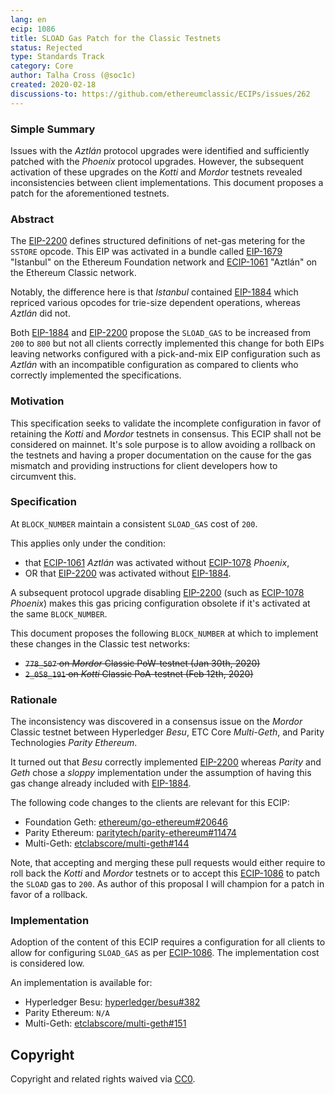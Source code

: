```yaml
---
lang: en
ecip: 1086
title: SLOAD Gas Patch for the Classic Testnets
status: Rejected
type: Standards Track
category: Core
author: Talha Cross (@soc1c)
created: 2020-02-18
discussions-to: https://github.com/ethereumclassic/ECIPs/issues/262
---
```


### Simple Summary

Issues with the _Aztlán_ protocol upgrades were identified and sufficiently patched with the _Phoenix_ protocol upgrades. However, the subsequent activation of these upgrades on the _Kotti_ and _Mordor_ testnets revealed inconsistencies between client implementations. This document proposes a patch for the aforementioned testnets.

### Abstract

The [EIP-2200](https://eips.ethereum.org/EIPS/eip-2200) defines structured definitions of net-gas metering for the `SSTORE` opcode. This EIP was activated in a bundle called [EIP-1679](https://eips.ethereum.org/EIPS/eip-1679) "Istanbul" on the Ethereum Foundation network and [ECIP-1061](https://ecips.ethereumclassic.org/ECIPs/ecip-1061) "Aztlán" on the Ethereum Classic network.

Notably, the difference here is that _Istanbul_ contained [EIP-1884](https://eips.ethereum.org/EIPS/eip-1884) which repriced various opcodes for trie-size dependent operations, whereas _Aztlán_ did not.

Both [EIP-1884](https://eips.ethereum.org/EIPS/eip-1884) and [EIP-2200](https://eips.ethereum.org/EIPS/eip-2200) propose the `SLOAD_GAS` to be increased from `200` to `800` but not all clients correctly implemented this change for both EIPs leaving networks configured with a pick-and-mix EIP configuration such as _Aztlán_ with an incompatible configuration as compared to clients who correctly implemented the specifications.

### Motivation

This specification seeks to validate the incomplete configuration in favor of retaining the _Kotti_ and _Mordor_ testnets in consensus. This ECIP shall not be considered on mainnet. It's sole purpose is to allow avoiding a rollback on the testnets and having a proper documentation on the cause for the gas mismatch and providing instructions for client developers how to circumvent this.

### Specification

At `BLOCK_NUMBER` maintain a consistent `SLOAD_GAS` cost of `200`.

This applies only under the condition:
* that [ECIP-1061](https://ecips.ethereumclassic.org/ECIPs/ecip-1061) _Aztlán_ was activated without [ECIP-1078](https://ecips.ethereumclassic.org/ECIPs/ecip-1078) _Phoenix_,
* OR that [EIP-2200](https://eips.ethereum.org/EIPS/eip-2200) was activated without [EIP-1884](https://eips.ethereum.org/EIPS/eip-1884).

A subsequent protocol upgrade disabling [EIP-2200](https://eips.ethereum.org/EIPS/eip-2200) (such as [ECIP-1078](https://ecips.ethereumclassic.org/ECIPs/ecip-1078) _Phoenix_) makes this gas pricing configuration obsolete if it's activated at the same `BLOCK_NUMBER`.

This document proposes the following `BLOCK_NUMBER` at which to implement these changes in the Classic test networks:

- ~~`778_507` on _Mordor_ Classic PoW-testnet (Jan 30th, 2020)~~
- ~~`2_058_191` on _Kotti_ Classic PoA-testnet (Feb 12th, 2020)~~


### Rationale

The inconsistency was discovered in a consensus issue on the _Mordor_ Classic testnet between Hyperledger _Besu_, ETC Core _Multi-Geth_, and Parity Technologies _Parity Ethereum_.

It turned out that _Besu_ correctly implemented [EIP-2200](https://eips.ethereum.org/EIPS/eip-2200) whereas _Parity_ and _Geth_ chose a _sloppy_ implementation under the assumption of having this gas change already included with [EIP-1884](https://eips.ethereum.org/EIPS/eip-1884).

The following code changes to the clients are relevant for this ECIP:

* Foundation Geth: [ethereum/go-ethereum#20646](https://github.com/ethereum/go-ethereum/pull/20646)
* Parity Ethereum: [paritytech/parity-ethereum#11474](https://github.com/paritytech/parity-ethereum/pull/11474)
* Multi-Geth: [etclabscore/multi-geth#144](https://github.com/etclabscore/multi-geth/pull/144)

Note, that accepting and merging these pull requests would either require to roll back the _Kotti_ and _Mordor_ testnets or to accept this [ECIP-1086](https://ecips.ethereumclassic.org/ECIPs/ecip-1086) to patch the `SLOAD` gas to `200`. As author of this proposal I will champion for a patch in favor of a rollback.

### Implementation

Adoption of the content of this ECIP requires a configuration for all clients to allow for configuring `SLOAD_GAS` as per [ECIP-1086](https://ecips.ethereumclassic.org/ECIPs/ecip-1086). The implementation cost is considered low.

An implementation is available for:

* Hyperledger Besu: [hyperledger/besu#382](https://github.com/hyperledger/besu/pull/382)
* Parity Ethereum: `N/A`
* Multi-Geth: [etclabscore/multi-geth#151](https://github.com/etclabscore/multi-geth/pull/151)

## Copyright

Copyright and related rights waived via [CC0](https://creativecommons.org/publicdomain/zero/1.0/).
